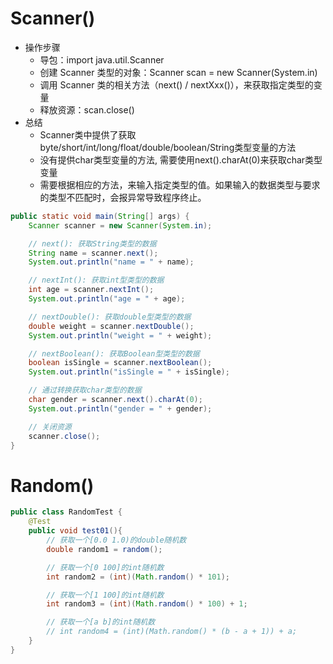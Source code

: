 # Scanner()

* 操作步骤
  * 导包：import java.util.Scanner
  * 创建 Scanner 类型的对象：Scanner scan = new Scanner(System.in)
  * 调用 Scanner 类的相关方法（next() / nextXxx()），来获取指定类型的变量
  * 释放资源：scan.close() 
* 总结
  * Scanner类中提供了获取byte/short/int/long/float/double/boolean/String类型变量的方法
  * 没有提供char类型变量的方法, 需要使用next().charAt(0)来获取char类型变量
  * 需要根据相应的方法，来输入指定类型的值。如果输入的数据类型与要求的类型不匹配时，会报异常导致程序终止。

```java
public static void main(String[] args) {
    Scanner scanner = new Scanner(System.in);

    // next(): 获取String类型的数据
    String name = scanner.next();
    System.out.println("name = " + name);

    // nextInt(): 获取int型类型的数据
    int age = scanner.nextInt();
    System.out.println("age = " + age);

    // nextDouble(): 获取double型类型的数据
    double weight = scanner.nextDouble();
    System.out.println("weight = " + weight);

    // nextBoolean(): 获取Boolean型类型的数据
    boolean isSingle = scanner.nextBoolean();
    System.out.println("isSingle = " + isSingle);

    // 通过转换获取char类型的数据
    char gender = scanner.next().charAt(0);
    System.out.println("gender = " + gender);

    // 关闭资源
    scanner.close();
}
```



# Random()

```java
public class RandomTest {
    @Test
    public void test01(){
        // 获取一个[0.0 1.0)的double随机数
        double random1 = random();

        // 获取一个[0 100]的int随机数
        int random2 = (int)(Math.random() * 101);

        // 获取一个[1 100]的int随机数
        int random3 = (int)(Math.random() * 100) + 1;

        // 获取一个[a b]的int随机数
        // int random4 = (int)(Math.random() * (b - a + 1)) + a;
    }
}
```